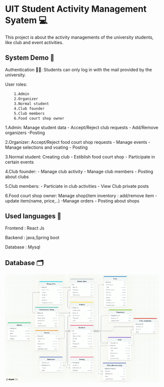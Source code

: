 
# UIT Student Activity Management Syatem 💻
This project is about the activity managements of the university students, like club and event activities.



## System Demo 🤖 

Authentication 👨‍💼:
         Students can only log in with the mail      provided by the university.

User roles:

        1.Admin 
        2.Organizer 
        3.Normal student
        4.Club founder
        5.Club members
        6.Food court shop owner

1.Admin: Manage student data - Accept/Reject club requests - Add/Remove organizers -Posting

2.Organizer:  Accept/Reject food court shop requests - Manage events - Manage selections and voating - Posting

3.Normal student: Creating club - Estiblish food court shop - Participate in certain events

4.Club founder: - Manage club activity - Manage club members - Posting about clubs

5.Club members: - Particiate in club activities - View Club private posts

6.Food court shop owner: Manage shop(item inventory : add/remove item - update item(name, price,..) -Manage orders - Posting about shops

## Used languages 🍵

Frontend  : React Js

Backend  : java,Spring boot

Database : Mysql

## Database 🗂️

![Result Image](img/Database_Schema.png)
